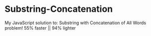 # Substring-Concatenation
My JavaScript solution to: Substring with Concatenation of All Words problem! 55% faster || 94% lighter
